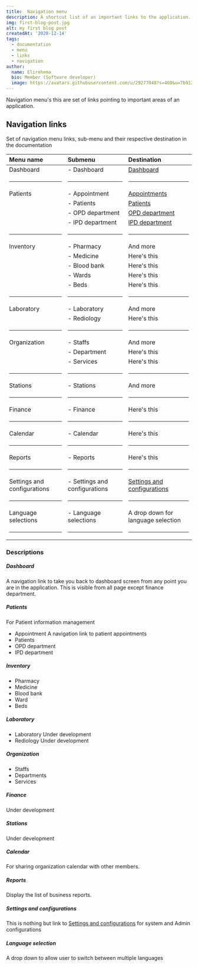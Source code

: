 ```yaml
---
title:  Navigation menu
description: A shortcut list of an important links to the application.
img: first-blog-post.jpg
alt: my first blog post
createdAt: '2020-12-14'
tags:
  - documentation
  - menu
  - links
  - navigation
author:
  name: Elirehema
  bio: Member (Software developer)
  image: https://avatars.githubusercontent.com/u/29277048?s=460&u=7b9129df86f037dc4fb021e22ecbf252f308e688&v=4
---
```


Navigation menu's this are set of links pointing to important areas of an application. 

## Navigation links
Set of navigation menu links, sub-menu and their respective destination in the documentation
<div class="markdown">

| Menu name   |  Submenu          |  Destination   |
| :---        | :--               |           :--- |
| Dashboard   |  - Dashboard      |  [Dashboard](/docs/homepage)     |
|  <hr>       |    <hr>           |   <hr>         |
| Patients    |   - Appointment   |  [Appointments](/docs/patients#appointments)   |
|             |   - Patients      |  [Patients](/docs/patients#patients)   |
|             |   - OPD department|  [OPD department](/docs/patients#opd-department)  |
|             |   - IPD department|  [IPD department](/docs/patients#ipd-department)   |
|  <hr>       |    <hr>           |   <hr>         |
| Inventory   |  - Pharmacy       |  And more      |
|             |   -  Medicine     |  Here's this   |
|             |   - Blood bank    |  Here's this   |
|             |   - Wards         |  Here's this   |
|             |   - Beds          |  Here's this   |
|  <hr>       |    <hr>           |   <hr>         |
| Laboratory  |  - Laboratory     |  And more      |
|             |   -  Rediology    |  Here's this   |
|  <hr>       |    <hr>           |   <hr>         |
| Organization|  - Staffs         |  And more      |
|             |   -  Department   |  Here's this   |
|             |   -  Services     |  Here's this   |
|  <hr>       |    <hr>           |   <hr>         |
| Stations    |  - Stations       |  And more      |
|  <hr>       |    <hr>           |   <hr>         |
|    Finance  |   - Finance       |  Here's this   |
|  <hr>       |    <hr>           |   <hr>         |
|    Calendar |   - Calendar      |  Here's this   |
|  <hr>       |    <hr>           |   <hr>         |
|    Reports  |   - Reports       |  Here's this   |
|  <hr>       |    <hr>           |   <hr>         |
|    Settings and configurations  |   - Settings and configurations       |  [Settings and configurations](/docs/setting-and-config)  |
|  <hr>       |    <hr>           |   <hr>         |
|    Language selections  |   -  Language selections       |  A drop down for language selection  |
|  <hr>       |    <hr>           |   <hr>         |


</div>

### Descriptions

##### Dashboard
A navigation link to take you back to dashboard screen from any point you are in the application. This is visible from all page except finance department.
##### Patients
For Patient information management 
  - Appointment
A navigation link to patient appointments 
  - Patients
  - OPD department
  - IPD department
##### Inventory
  - Pharmacy
  - Medicine 
  - Blood bank
  - Ward 
  - Beds
##### Laboratory
  - Laboratory
  Under development
  - Rediology
  Under development
##### Organization
 - Staffs 
 - Departments
 - Services
##### Finance
  Under development
##### Stations
  Under development
##### Calendar
  For sharing organization calendar with other members.
##### Reports
  Display the list of business reports.
##### Settings and configurations
 This is nothing but link to  [Settings and configurations](/docs/a/#settings-and-configurations)  for system and Admin configurations
##### Language selection
A drop down to allow user to switch between multiple languages